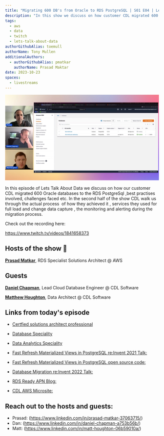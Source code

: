 ```yaml
---
title: "Migrating 600 DB's from Oracle to RDS PostgreSQL | S01 E04 | Lets Talk About Data Show"
description: "In this show we discuss on how customer CDL migrated 600 Oracle databases to the RDS PostgreSql ,best practises involved, challenges faced etc. In the second half of the show CDL walk us through the actual process  of how they achieved it , services they used for full load and change data capture , the monitoring and alerting during the migration process."
tags:
  - aws
  - data
  - twitch
  - lets-talk-about-data
authorGithubAlias: toemull
authorName: Tony Mullen
additionalAuthors:
  - authorGithubAlias: pmatkar
    authorName: Prasad Maktar
date: 2023-10-23
spaces:
  - livestreams
---
```


![Screenshot from the stream or an image related to the topic](images/show4.jpg)

In this episode of Lets Talk About Data we discuss on how our customer CDL migrated 600 Oracle databases to the RDS PostgreSql ,best practises involved, challenges faced etc. In the second half of the show CDL walk us through the actual process  of how they achieved it , services they used for full load and change data capture , the monitoring and alerting during the migration process.

Check out the recording here:

https://www.twitch.tv/videos/1841658373


## Hosts of the show 🎤

[**Prasad Matkar**](https://www.linkedin.com/in/prasad-matkar-37063715/), RDS Specialist Solutions Architect @ AWS

## Guests

[**Daniel Chapman**](https://www.linkedin.com/in/daniel-chapman-a753b56b/), Lead Cloud Database Engineer @ CDL Software

[**Matthew Houghton**](https://www.linkedin.com/in/matt-houghton-06b59010a/), Data Architect @ CDL Software 



## Links from today's episode

- [Certfied solutions architect professional](https://aws.amazon.com/certification/certified-solutions-architect-professional/using-an-oracle-database-gateway-to-connect-amazon-rds-custom-for-oracle-to-postgresql/)
- [Database Speciality](https://aws.amazon.com/certification/certified-database-specialty/?ch=sec&sec=rmg&d=1)
- [Data Analytics Speciality](https://aws.amazon.com/certification/certified-data-analytics-specialty/?ch=sec&sec=rmg&d=1)

- [Fast Refresh Materialized Views in PostgreSQL re:Invent 2021 Talk: ](https://www.youtube.com/watch?v=DCLOiRMX3xE)
- [Fast Refresh Materialized Views in PostgreSQL open source code:](https://github.com/CDLSoftware/pg-mv-fast-refresh)
- [Database Migration re:Invent 2022 Talk: ](https://www.youtube.com/watch?v=0gpEbbx2Hy0)
- [RDS Ready APN Blog: ](https://aws.amazon.com/blogs/apn/amazon-rds-ready-program-expands-to-include-partner-business-application-product-category/)
- [CDL AWS Microsite: ](https://www.cdl.co.uk/aws/overview.html)

## Reach out to the hosts and guests:

- Prasad: (https://www.linkedin.com/in/prasad-matkar-37063715/)
- Dan: (https://www.linkedin.com/in/daniel-chapman-a753b56b/)
- Matt: (https://www.linkedin.com/in/matt-houghton-06b59010a/)
